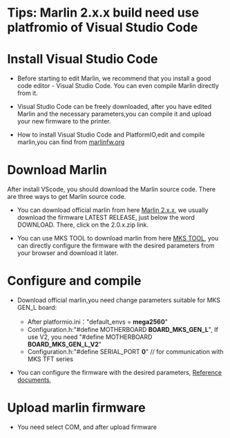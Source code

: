 # Tips: Marlin 2.x.x build need use platfromio of Visual Studio Code

# Install Visual Studio Code
- Before starting to edit Marlin, we recommend that you install a good code editor - Visual Studio Code. You can even compile Marlin directly from it.

- Visual Studio Code can be freely downloaded, after you have edited Marlin and the necessary parameters,you can compile it and upload your new firmware to the printer.

- How to install Visual Studio Code and PlatformIO,edit and compile marlin,you can find from [marlinfw.org](https://marlinfw.org/docs/basics/install_platformio_vscode.html)

# Download Marlin
After install VScode, you should download the Marlin source code. There are three ways to get Marlin source code.

- You can download official marlin from here [Marlin 2.x.x](https://marlinfw.org/meta/download/), we usually download the firmware LATEST RELEASE, just below the word DOWNLOAD. There, click on the 2.0.x.zip link.

- You can use MKS TOOL to download marlin from here [MKS TOOL](https://baizhongyun.cn/home/mkstoolview), you can directly configure the firmware with the desired parameters from your browser and download it later.


# Configure and compile
- Download official marlin,you need change parameters suitable for MKS GEN_L board:
    - After platformio.ini："default_envs = **mega2560**"
    - Configuration.h:"#define MOTHERBOARD **BOARD_MKS_GEN_L**", If use V2, you need "#define MOTHERBOARD **BOARD_MKS_GEN_L_V2**"
    - Configuration.h:"#define SERIAL_PORT **0**" // for communication with MKS TFT series

- You can configure the firmware with the desired parameters, [Reference documents](https://marlinfw.org/docs/configuration/configuration.html),

# Upload marlin firmware
- You need select COM, and after upload firmware
